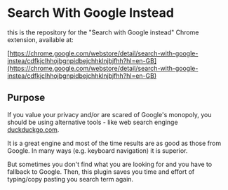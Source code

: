 # Search With Google Instead

this is the repository for the "Search with Google instead" Chrome extension, available at:

[https://chrome.google.com/webstore/detail/search-with-google-instea/cdfkjclhhojbgnpidbejchhklnjbjfhh?hl=en-GB](https://chrome.google.com/webstore/detail/search-with-google-instea/cdfkjclhhojbgnpidbejchhklnjbjfhh?hl=en-GB)

## Purpose 

If you value your privacy and/or are scared of Google's monopoly,
you should be using alternative tools - like web search enginge
[duckduckgo.com](https://duckduckgo.com).

It is a great engine and most of the time results are as good as 
those from Google. In many ways (e.g. keyboard navigation) it is 
superior. 

But sometimes you don't find what you are looking for and you have
to fallback to Google. Then, this plugin saves you time and effort
of typing/copy pasting you search term again. 
